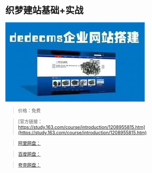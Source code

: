 # 织梦建站基础+实战

![img](../../../assets/study163/free/5806a55c3a4d42b189e0f8a29a59fb00.jpg)

> 价格：免费

> [官方链接：https://study.163.com/course/introduction/1208955815.htm](https://study.163.com/course/introduction/1208955815.htm)

> [阿里网盘：]()

> [百度网盘：]()

> [夸克网盘：]()

